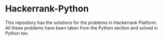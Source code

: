 # Hackerrank-Python

This repository has the solutions for the problems in Hackerrank Platform. 
All these problems have been taken from the Python section and solved in Python too.
